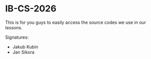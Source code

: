 # IB-CS-2026

This is for you guys to easily access the source codes we use in our lessons.

Signatures:
* Jakub Kubin
* Jan Sikora